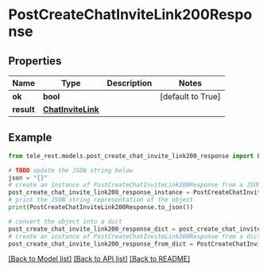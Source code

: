 # PostCreateChatInviteLink200Response


## Properties

Name | Type | Description | Notes
------------ | ------------- | ------------- | -------------
**ok** | **bool** |  | [default to True]
**result** | [**ChatInviteLink**](ChatInviteLink.md) |  | 

## Example

```python
from tele_rest.models.post_create_chat_invite_link200_response import PostCreateChatInviteLink200Response

# TODO update the JSON string below
json = "{}"
# create an instance of PostCreateChatInviteLink200Response from a JSON string
post_create_chat_invite_link200_response_instance = PostCreateChatInviteLink200Response.from_json(json)
# print the JSON string representation of the object
print(PostCreateChatInviteLink200Response.to_json())

# convert the object into a dict
post_create_chat_invite_link200_response_dict = post_create_chat_invite_link200_response_instance.to_dict()
# create an instance of PostCreateChatInviteLink200Response from a dict
post_create_chat_invite_link200_response_from_dict = PostCreateChatInviteLink200Response.from_dict(post_create_chat_invite_link200_response_dict)
```
[[Back to Model list]](../README.md#documentation-for-models) [[Back to API list]](../README.md#documentation-for-api-endpoints) [[Back to README]](../README.md)


